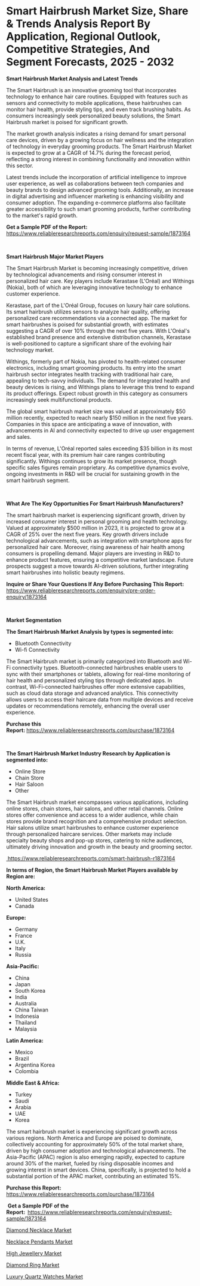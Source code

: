<p><h1>Smart Hairbrush Market Size, Share & Trends Analysis Report By Application, Regional Outlook, Competitive Strategies, And Segment Forecasts, 2025 - 2032</h1></p><p><strong>Smart Hairbrush Market Analysis and Latest Trends</strong></p>
<p><p>The Smart Hairbrush is an innovative grooming tool that incorporates technology to enhance hair care routines. Equipped with features such as sensors and connectivity to mobile applications, these hairbrushes can monitor hair health, provide styling tips, and even track brushing habits. As consumers increasingly seek personalized beauty solutions, the Smart Hairbrush market is poised for significant growth.</p><p>The market growth analysis indicates a rising demand for smart personal care devices, driven by a growing focus on hair wellness and the integration of technology in everyday grooming products. The Smart Hairbrush Market is expected to grow at a CAGR of 14.7% during the forecast period, reflecting a strong interest in combining functionality and innovation within this sector.</p><p>Latest trends include the incorporation of artificial intelligence to improve user experience, as well as collaborations between tech companies and beauty brands to design advanced grooming tools. Additionally, an increase in digital advertising and influencer marketing is enhancing visibility and consumer adoption. The expanding e-commerce platforms also facilitate greater accessibility to such smart grooming products, further contributing to the market's rapid growth.</p></p>
<p><strong>Get a Sample PDF of the Report:&nbsp;</strong> <a href="https://www.reliableresearchreports.com/enquiry/request-sample/1873164?utm_campaign=33&utm_medium=2&utm_source=Github&utm_content=ia&utm_term=05022025&utm_id=smart-hairbrush">https://www.reliableresearchreports.com/enquiry/request-sample/1873164</a></p>
<p>&nbsp;</p>
<p><strong>Smart Hairbrush Major Market Players</strong></p>
<p><p>The Smart Hairbrush Market is becoming increasingly competitive, driven by technological advancements and rising consumer interest in personalized hair care. Key players include Kerastase (L'Oréal) and Withings (Nokia), both of which are leveraging innovative technology to enhance customer experience.</p><p>Kerastase, part of the L'Oréal Group, focuses on luxury hair care solutions. Its smart hairbrush utilizes sensors to analyze hair quality, offering personalized care recommendations via a connected app. The market for smart hairbrushes is poised for substantial growth, with estimates suggesting a CAGR of over 10% through the next five years. With L'Oréal's established brand presence and extensive distribution channels, Kerastase is well-positioned to capture a significant share of the evolving hair technology market.</p><p>Withings, formerly part of Nokia, has pivoted to health-related consumer electronics, including smart grooming products. Its entry into the smart hairbrush sector integrates health tracking with traditional hair care, appealing to tech-savvy individuals. The demand for integrated health and beauty devices is rising, and Withings plans to leverage this trend to expand its product offerings. Expect robust growth in this category as consumers increasingly seek multifunctional products.</p><p>The global smart hairbrush market size was valued at approximately $50 million recently, expected to reach nearly $150 million in the next five years. Companies in this space are anticipating a wave of innovation, with advancements in AI and connectivity expected to drive up user engagement and sales.</p><p>In terms of revenue, L'Oréal reported sales exceeding $35 billion in its most recent fiscal year, with its premium hair care ranges contributing significantly. Withings continues to grow its market presence, though specific sales figures remain proprietary. As competitive dynamics evolve, ongoing investments in R&D will be crucial for sustaining growth in the smart hairbrush segment.</p></p>
<p>&nbsp;</p>
<p><strong>What Are The Key Opportunities For Smart Hairbrush Manufacturers?</strong></p>
<p><p>The smart hairbrush market is experiencing significant growth, driven by increased consumer interest in personal grooming and health technology. Valued at approximately $500 million in 2023, it is projected to grow at a CAGR of 25% over the next five years. Key growth drivers include technological advancements, such as integration with smartphone apps for personalized hair care. Moreover, rising awareness of hair health among consumers is propelling demand. Major players are investing in R&D to enhance product features, ensuring a competitive market landscape. Future prospects suggest a move towards AI-driven solutions, further integrating smart hairbrushes into holistic beauty regimens.</p></p>
<p><strong>Inquire or Share Your Questions If Any Before Purchasing This Report:</strong> <a href="https://www.reliableresearchreports.com/enquiry/pre-order-enquiry/1873164?utm_campaign=33&utm_medium=2&utm_source=Github&utm_content=ia&utm_term=05022025&utm_id=smart-hairbrush">https://www.reliableresearchreports.com/enquiry/pre-order-enquiry/1873164</a></p>
<p>&nbsp;</p>
<p><strong>Market Segmentation</strong></p>
<p><strong>The Smart Hairbrush Market Analysis by types is segmented into:</strong></p>
<p><ul><li>Bluetooth Connectivity</li><li>Wi-fi Connectivity</li></ul></p>
<p><p>The Smart Hairbrush market is primarily categorized into Bluetooth and Wi-Fi connectivity types. Bluetooth-connected hairbrushes enable users to sync with their smartphones or tablets, allowing for real-time monitoring of hair health and personalized styling tips through dedicated apps. In contrast, Wi-Fi-connected hairbrushes offer more extensive capabilities, such as cloud data storage and advanced analytics. This connectivity allows users to access their haircare data from multiple devices and receive updates or recommendations remotely, enhancing the overall user experience.</p></p>
<p><strong>Purchase this Report:&nbsp;</strong><a href="https://www.reliableresearchreports.com/purchase/1873164?utm_campaign=33&utm_medium=2&utm_source=Github&utm_content=ia&utm_term=05022025&utm_id=smart-hairbrush">https://www.reliableresearchreports.com/purchase/1873164</a></p>
<p>&nbsp;</p>
<p><strong>The Smart Hairbrush Market Industry Research by Application is segmented into:</strong></p>
<p><ul><li>Online Store</li><li>Chain Store</li><li>Hair Saloon</li><li>Other</li></ul></p>
<p><p>The Smart Hairbrush market encompasses various applications, including online stores, chain stores, hair salons, and other retail channels. Online stores offer convenience and access to a wider audience, while chain stores provide brand recognition and a comprehensive product selection. Hair salons utilize smart hairbrushes to enhance customer experience through personalized haircare services. Other markets may include specialty beauty shops and pop-up stores, catering to niche audiences, ultimately driving innovation and growth in the beauty and grooming sector.</p></p>
<p><a href="https://www.reliableresearchreports.com/smart-hairbrush-r1873164?utm_campaign=33&utm_medium=2&utm_source=Github&utm_content=ia&utm_term=05022025&utm_id=smart-hairbrush">&nbsp;https://www.reliableresearchreports.com/smart-hairbrush-r1873164</a></p>
<p><strong>In terms of Region, the Smart Hairbrush Market Players available by Region are:</strong></p>
<p>
    <p> <strong> North America: </strong>
        <ul>
            <li>United States</li>
            <li>Canada</li>
        </ul>
        </p> 
    <p> <strong> Europe: </strong>
        <ul>
            <li>Germany</li>
            <li>France</li>
            <li>U.K.</li>
            <li>Italy</li>
            <li>Russia</li>
        </ul>
        </p> 
    <p> <strong> Asia-Pacific: </strong>
        <ul>
            <li>China</li>
            <li>Japan</li>
            <li>South Korea</li>
            <li>India</li>
            <li>Australia</li>
            <li>China Taiwan</li>
            <li>Indonesia</li>
            <li>Thailand</li>
            <li>Malaysia</li>
        </ul>
        </p> 
    <p> <strong> Latin America: </strong>
        <ul>
            <li>Mexico</li>
            <li>Brazil</li>
            <li>Argentina Korea</li>
            <li>Colombia</li>
        </ul>
        </p> 
    <p> <strong> Middle East & Africa: </strong>
        <ul>
            <li>Turkey</li>
            <li>Saudi</li>
            <li>Arabia</li>
            <li>UAE</li>
            <li>Korea</li>
        </ul>
    </p>
    </p>
<p><p>The smart hairbrush market is experiencing significant growth across various regions. North America and Europe are poised to dominate, collectively accounting for approximately 50% of the total market share, driven by high consumer adoption and technological advancements. The Asia-Pacific (APAC) region is also emerging rapidly, expected to capture around 30% of the market, fueled by rising disposable incomes and growing interest in smart devices. China, specifically, is projected to hold a substantial portion of the APAC market, contributing an estimated 15%.</p></p>
<p><strong>Purchase this Report: </strong><a href="https://www.reliableresearchreports.com/purchase/1873164?utm_campaign=33&utm_medium=2&utm_source=Github&utm_content=ia&utm_term=05022025&utm_id=smart-hairbrush">https://www.reliableresearchreports.com/purchase/1873164</a></p>
<p>&nbsp;<strong>Get a Sample PDF of the Report:&nbsp;&nbsp;</strong><a href="https://www.reliableresearchreports.com/enquiry/request-sample/1873164?utm_campaign=33&utm_medium=2&utm_source=Github&utm_content=ia&utm_term=05022025&utm_id=smart-hairbrush">https://www.reliableresearchreports.com/enquiry/request-sample/1873164</a></p>
<p><strong></strong></p>
<p><p><a href="https://github.com/elvutedipela/Market-Research-Report-List-1/blob/main/diamond-necklace-market.md?utm_campaign=33&utm_medium=2&utm_source=Github&utm_content=ia&utm_term=05022025&utm_id=smart-hairbrush">Diamond Necklace Market</a></p><p><a href="https://github.com/sponsumelo/Market-Research-Report-List-1/blob/main/necklace-pendants-market.md?utm_campaign=33&utm_medium=2&utm_source=Github&utm_content=ia&utm_term=05022025&utm_id=smart-hairbrush">Necklace Pendants Market</a></p><p><a href="https://github.com/hedbomkrahe/Market-Research-Report-List-1/blob/main/high-jewellery-market.md?utm_campaign=33&utm_medium=2&utm_source=Github&utm_content=ia&utm_term=05022025&utm_id=smart-hairbrush">High Jewellery Market</a></p><p><a href="https://github.com/lateshab69/Market-Research-Report-List-1/blob/main/diamond-ring-market.md?utm_campaign=33&utm_medium=2&utm_source=Github&utm_content=ia&utm_term=05022025&utm_id=smart-hairbrush">Diamond Ring Market</a></p><p><a href="https://github.com/nkbaroga/Market-Research-Report-List-1/blob/main/luxury-quartz-watches-market.md?utm_campaign=33&utm_medium=2&utm_source=Github&utm_content=ia&utm_term=05022025&utm_id=smart-hairbrush">Luxury Quartz Watches Market</a></p></p>